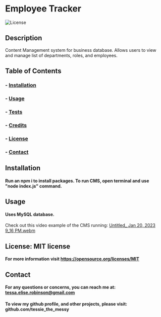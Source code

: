 # Employee Tracker
  ![License](https://img.shields.io/badge/license-MIT-brightgreen)

  ## Description
  Content Management system for business database. Allows users to view and manage list of departments, roles, and employees.
    
  ## Table of Contents
  ### - [Installation](#installation)
  ### - [Usage](#usage)
  ### - [Tests](#tests)
  ### - [Credits](#credits)
  ### - [License](#license)
  ### - [Contact](#contact)

  ## Installation
  #### Run an npm i to install packages. To run CMS, open terminal and use "node index.js" command.

  ## Usage
  #### Uses MySQL database. 
  
  Check out this video example of the CMS running: [Untitled_ Jan 20, 2023 9_16 PM.webm](https://user-images.githubusercontent.com/115903135/213843625-ac895262-fec5-4b7e-bd1c-2b0bff270795.webm)


  ## License: MIT license
  #### For more information visit https://opensource.org/licenses/MIT
    
  ## Contact
  #### For any questions or concerns, you can reach me at: tessa.elise.robinson@gmail.com
  #### To view my github profile, and other projects, please visit: github.com/tessie_the_messy
